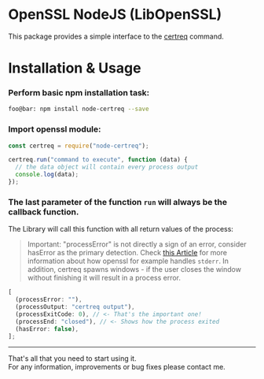 # OpenSSL NodeJS (LibOpenSSL)

This package provides a simple interface to the [certreq](https://docs.microsoft.com/en-us/windows-server/administration/windows-commands/certreq_1) command.

# Installation &amp; Usage

### Perform basic npm installation task:

```bash
foo@bar: npm install node-certreq --save
```

### Import openssl module:

```javascript
const certreq = require("node-certreq");
```

```javascript
certreq.run("command to execute", function (data) {
  // the data object will contain every process output
  console.log(data);
});
```

### The last parameter of the function `run` will always be the callback function.

The Library will call this function with all return values of the process:

> Important: "processError" is not directly a sign of an error, consider hasError as the primary detection. Check [this Article](https://unix.stackexchange.com/questions/131394/why-does-openssl-print-to-stderr-for-a-successful-command) for more information about how openssl for example handles `stderr`. In addition, certreq spawns windows - if the user closes the window without finishing it will result in a process error.

```js
[
  (processError: ""),
  (processOutput: "certreq output"),
  (processExitCode: 0), // <- That's the important one!
  (processEnd: "closed"), // <- Shows how the process exited
  (hasError: false),
];
```

---

That's all that you need to start using it.  
For any information, improvements or bug fixes please contact me.
